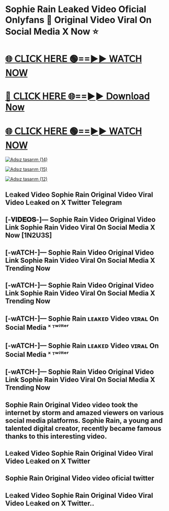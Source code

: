# Sophie Rain Leaked Video Oficial Onlyfans 🔞 Original Video Viral On Social Media X Now ⭐

# [🌐 𝖢𝖫𝖨𝖢𝖪 𝖧𝖤𝖱𝖤 🟢==►► 𝖶𝖠𝖳𝖢𝖧 𝖭𝖮𝖶](https://shortlinkapp.com/FHeiY)

# [🔴 𝖢𝖫𝖨𝖢𝖪 𝖧𝖤𝖱𝖤 🌐==►► 𝖣𝗈𝗐𝗇𝗅𝗈𝖺𝖽 𝖭𝗈𝗐](https://shortlinkapp.com/FHeiY)

# [🌐 𝖢𝖫𝖨𝖢𝖪 𝖧𝖤𝖱𝖤 🟢==►► 𝖶𝖠𝖳𝖢𝖧 𝖭𝖮𝖶](https://shortlinkapp.com/FHeiY)

[![Adsız tasarım (14)](https://github.com/user-attachments/assets/b0c9e5e5-d72c-4258-8f6b-dad73e25d082)](https://shortlinkapp.com/FHeiY)

[![Adsız tasarım (15)](https://github.com/user-attachments/assets/a070cb08-1f91-45a9-a6ed-6ac666f7c952)](https://shortlinkapp.com/FHeiY)

[![Adsız tasarım (12)](https://github.com/user-attachments/assets/8238d0da-47c1-4813-a4b8-0e995baf5c39)](https://shortlinkapp.com/FHeiY)


## L𝚎aked Video Sophie Rain Original Video Viral Video L𝚎aked on X Twitter Telegram
## [-𝐕𝐈𝐃𝐄𝐎𝐒-]— Sophie Rain Video Original Video Link Sophie Rain Video Viral On Social Media X Now [1N2U3S]
## [-wATCH-]— Sophie Rain Video Original Video Link Sophie Rain Video Viral On Social Media X Trending Now
## [-wATCH-]— Sophie Rain Video Original Video Link Sophie Rain Video Viral On Social Media X Trending Now
## [-wATCH-]— Sophie Rain ʟᴇᴀᴋᴇᴅ Video ᴠɪʀᴀʟ On Social Media ˣ ᵀʷⁱᵗᵗᵉʳ
## [-wATCH-]— Sophie Rain ʟᴇᴀᴋᴇᴅ Video ᴠɪʀᴀʟ On Social Media ˣ ᵀʷⁱᵗᵗᵉʳ
## [-wATCH-]— Sophie Rain Video Original Video Link Sophie Rain Video Viral On Social Media X Trending Now
## Sophie Rain Original Video video took the internet by storm and amazed viewers on various social media platforms. Sophie Rain, a young and talented digital creator, recently became famous thanks to this interesting video.
## L𝚎aked Video Sophie Rain Original Video Viral Video L𝚎aked on X Twitter
## Sophie Rain Original Video video oficial twitter
## L𝚎aked Video Sophie Rain Original Video Viral Video L𝚎aked on X Twitter..
